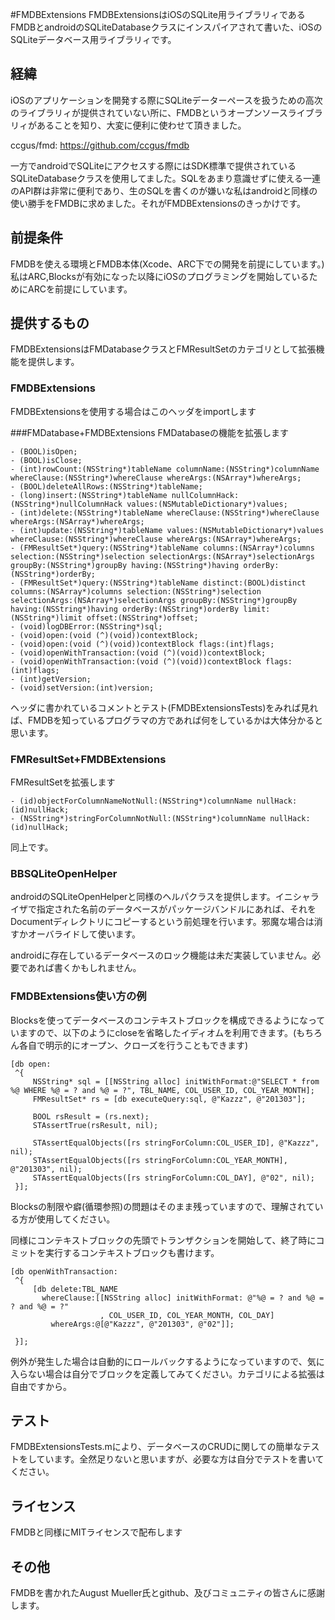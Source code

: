 #FMDBExtensions
FMDBExtensionsはiOSのSQLite用ライブラリィであるFMDBとandroidのSQLiteDatabaseクラスにインスパイアされて書いた、iOSのSQLiteデータベース用ライブラリィです。



## 経緯
iOSのアプリケーションを開発する際にSQLiteデーターペースを扱うための高次のライブラリィが提供されていない所に、FMDBというオープンソースライブラリィがあることを知り、大変に便利に使わせて頂きました。

ccgus/fmd:
<https://github.com/ccgus/fmdb>

一方でandroidでSQLiteにアクセスする際にはSDK標準で提供されているSQLiteDatabaseクラスを使用してました。SQLをあまり意識せずに使える一連のAPI群は非常に便利であり、生のSQLを書くのが嫌いな私はandroidと同様の使い勝手をFMDBに求めました。それがFMDBExtensionsのきっかけです。


## 前提条件
FMDBを使える環境とFMDB本体(Xcode、ARC下での開発を前提にしています。)
私はARC,Blocksが有効になった以降にiOSのプログラミングを開始しているためにARCを前提にしています。

## 提供するもの
FMDBExtensionsはFMDatabaseクラスとFMResultSetのカテゴリとして拡張機能を提供します。

### FMDBExtensions
FMDBExtensionsを使用する場合はこのヘッダをimportします

###FMDatabase+FMDBExtensions
FMDatabaseの機能を拡張します

    - (BOOL)isOpen;
    - (BOOL)isClose;
    - (int)rowCount:(NSString*)tableName columnName:(NSString*)columnName whereClause:(NSString*)whereClause whereArgs:(NSArray*)whereArgs;
    - (BOOL)deleteAllRows:(NSString*)tableName;
    - (long)insert:(NSString*)tableName nullColumnHack:(NSString*)nullColumnHack values:(NSMutableDictionary*)values;
    - (int)delete:(NSString*)tableName whereClause:(NSString*)whereClause whereArgs:(NSArray*)whereArgs;
    - (int)update:(NSString*)tableName values:(NSMutableDictionary*)values whereClause:(NSString*)whereClause whereArgs:(NSArray*)whereArgs;
    - (FMResultSet*)query:(NSString*)tableName columns:(NSArray*)columns selection:(NSString*)selection selectionArgs:(NSArray*)selectionArgs groupBy:(NSString*)groupBy having:(NSString*)having orderBy:(NSString*)orderBy;
    - (FMResultSet*)query:(NSString*)tableName distinct:(BOOL)distinct columns:(NSArray*)columns selection:(NSString*)selection selectionArgs:(NSArray*)selectionArgs groupBy:(NSString*)groupBy having:(NSString*)having orderBy:(NSString*)orderBy limit:(NSString*)limit offset:(NSString*)offset;
    - (void)logDBError:(NSString*)sql;
    - (void)open:(void (^)(void))contextBlock;
    - (void)open:(void (^)(void))contextBlock flags:(int)flags;
    - (void)openWithTransaction:(void (^)(void))contextBlock;
    - (void)openWithTransaction:(void (^)(void))contextBlock flags:(int)flags;
    - (int)getVersion;
    - (void)setVersion:(int)version;

ヘッダに書かれているコメントとテスト(FMDBExtensionsTests)をみれば見れば、FMDBを知っているプログラマの方であれば何をしているかは大体分かると思います。

### FMResultSet+FMDBExtensions
FMResultSetを拡張します

    - (id)objectForColumnNameNotNull:(NSString*)columnName nullHack:(id)nullHack;
    - (NSString*)stringForColumnNotNull:(NSString*)columnName nullHack:(id)nullHack;

同上です。

### BBSQLiteOpenHelper
androidのSQLiteOpenHelperと同様のヘルパクラスを提供します。イニシャライザで指定された名前のデータベースがパッケージバンドルにあれば、それをDocumentディレクトリにコピーするという前処理を行います。邪魔な場合は消すかオーバライドして使います。

androidに存在しているデータベースのロック機能は未だ実装していません。必要であれば書くかもしれません。


### FMDBExtensions使い方の例
Blocksを使ってデータベースのコンテキストブロックを構成できるようになっていますので、以下のようにcloseを省略したイディオムを利用できます。(もちろん各自で明示的にオープン、クローズを行うこともできます)

    [db open:
     ^{
         NSString* sql = [[NSString alloc] initWithFormat:@"SELECT * from %@ WHERE %@ = ? and %@ = ?", TBL_NAME, COL_USER_ID, COL_YEAR_MONTH];
         FMResultSet* rs = [db executeQuery:sql, @"Kazzz", @"201303"];

         BOOL rsResult = (rs.next);
         STAssertTrue(rsResult, nil);

         STAssertEqualObjects([rs stringForColumn:COL_USER_ID], @"Kazzz", nil);
         STAssertEqualObjects([rs stringForColumn:COL_YEAR_MONTH], @"201303", nil);
         STAssertEqualObjects([rs stringForColumn:COL_DAY], @"02", nil);
     }];

Blocksの制限や癖(循環参照)の問題はそのまま残っていますので、理解されている方が使用してください。

同様にコンテキストブロックの先頭でトランザクションを開始して、終了時にコミットを実行するコンテキストブロックも書けます。

    [db openWithTransaction:
     ^{
         [db delete:TBL_NAME
           whereClause:[[NSString alloc] initWithFormat: @"%@ = ? and %@ = ? and %@ = ?"
                        , COL_USER_ID, COL_YEAR_MONTH, COL_DAY]
             whereArgs:@[@"Kazzz", @"201303", @"02"]];

     }];

例外が発生した場合は自動的にロールバックするようになっていますので、気に入らない場合は自分でブロックを定義してみてください。カテゴリによる拡張は自由ですから。

## テスト
FMDBExtensionsTests.mにより、データベースのCRUDに関しての簡単なテストをしています。全然足りないと思いますが、必要な方は自分でテストを書いてください。


## ライセンス
FMDBと同様にMITライセンスで配布します


## その他
FMDBを書かれたAugust Mueller氏とgithub、及びコミュニティの皆さんに感謝します。

